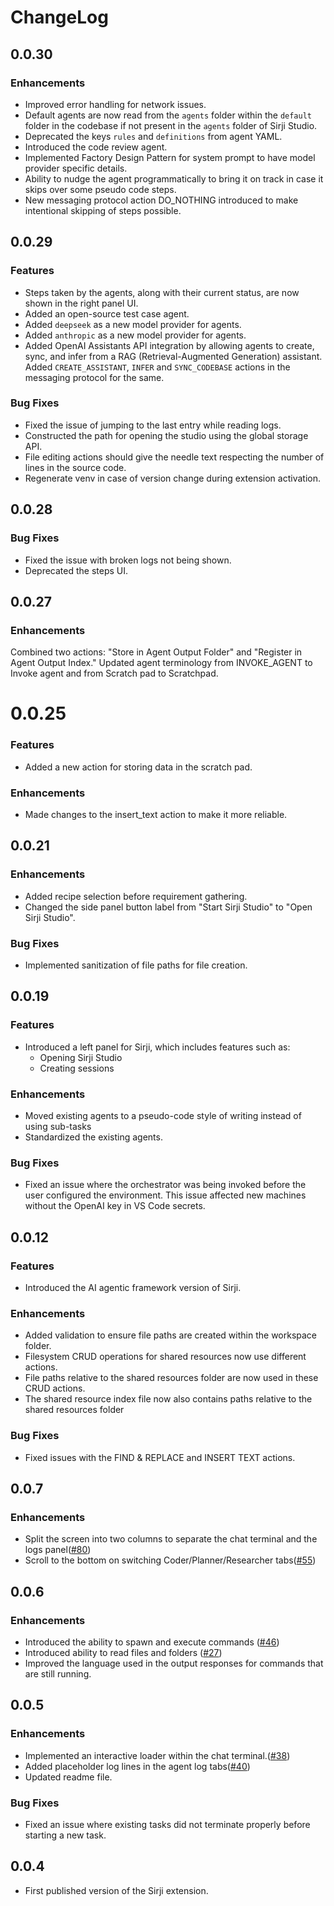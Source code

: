 # ChangeLog

## 0.0.30

### Enhancements

- Improved error handling for network issues.
- Default agents are now read from the `agents` folder within the `default` folder in the codebase if not present in the `agents` folder of Sirji Studio.
- Deprecated the keys `rules` and `definitions` from agent YAML.
- Introduced the code review agent.
- Implemented Factory Design Pattern for system prompt to have model provider specific details.
- Ability to nudge the agent programmatically to bring it on track in case it skips over some pseudo code steps.
- New messaging protocol action DO_NOTHING introduced to make intentional skipping of steps possible.

## 0.0.29

### Features

- Steps taken by the agents, along with their current status, are now shown in the right panel UI.
- Added an open-source test case agent.
- Added `deepseek` as a new model provider for agents.
- Added `anthropic` as a new model provider for agents.
- Added OpenAI Assistants API integration by allowing agents to create, sync, and infer from a RAG (Retrieval-Augmented Generation) assistant. Added `CREATE_ASSISTANT`, `INFER` and `SYNC_CODEBASE` actions in the messaging protocol for the same.

### Bug Fixes

- Fixed the issue of jumping to the last entry while reading logs.
- Constructed the path for opening the studio using the global storage API.
- File editing actions should give the needle text respecting the number of lines in the source code.
- Regenerate venv in case of version change during extension activation.

## 0.0.28

### Bug Fixes

- Fixed the issue with broken logs not being shown.
- Deprecated the steps UI.

## 0.0.27

### Enhancements

Combined two actions: "Store in Agent Output Folder" and "Register in Agent Output Index."
Updated agent terminology from INVOKE_AGENT to Invoke agent and from Scratch pad to Scratchpad.

# 0.0.25

### Features

- Added a new action for storing data in the scratch pad.

### Enhancements

- Made changes to the insert_text action to make it more reliable.

## 0.0.21

### Enhancements

- Added recipe selection before requirement gathering.
- Changed the side panel button label from "Start Sirji Studio" to "Open Sirji Studio".

### Bug Fixes

- Implemented sanitization of file paths for file creation.

## 0.0.19

### Features

- Introduced a left panel for Sirji, which includes features such as:
  - Opening Sirji Studio
  - Creating sessions

### Enhancements

- Moved existing agents to a pseudo-code style of writing instead of using sub-tasks
- Standardized the existing agents.

### Bug Fixes

- Fixed an issue where the orchestrator was being invoked before the user configured the environment. This issue affected new machines without the OpenAI key in VS Code secrets.

## 0.0.12

### Features

- Introduced the AI agentic framework version of Sirji.

### Enhancements

- Added validation to ensure file paths are created within the workspace folder.
- Filesystem CRUD operations for shared resources now use different actions.
- File paths relative to the shared resources folder are now used in these CRUD actions.
- The shared resource index file now also contains paths relative to the shared resources folder

### Bug Fixes

- Fixed issues with the FIND & REPLACE and INSERT TEXT actions.

## 0.0.7

### Enhancements

- Split the screen into two columns to separate the chat terminal and the logs panel([#80](https://github.com/sirji-ai/sirji/issues/80))
- Scroll to the bottom on switching Coder/Planner/Researcher tabs([#55](https://github.com/sirji-ai/sirji/issues/55))

## 0.0.6

### Enhancements

- Introduced the ability to spawn and execute commands ([#46](https://github.com/sirji-ai/sirji/pull/46))
- Introduced ability to read files and folders ([#27](https://github.com/sirji-ai/sirji/issues/27))
- Improved the language used in the output responses for commands that are still running.

## 0.0.5

### Enhancements

- Implemented an interactive loader within the chat terminal.([#38](https://github.com/sirji-ai/sirji/issues/38))
- Added placeholder log lines in the agent log tabs([#40](https://github.com/sirji-ai/sirji/issues/40))
- Updated readme file.

### Bug Fixes

- Fixed an issue where existing tasks did not terminate properly before starting a new task.

## 0.0.4

- First published version of the Sirji extension.

